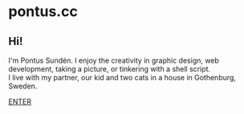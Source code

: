 # pontus.cc




## Hi!

I'm Pontus Sundén.
I enjoy the creativity in graphic design, web development, taking a picture, or tinkering with a shell script.  
I live with my partner, our kid and two cats in a house in Gothenburg, Sweden.




[ENTER](#pontus-sundén)
